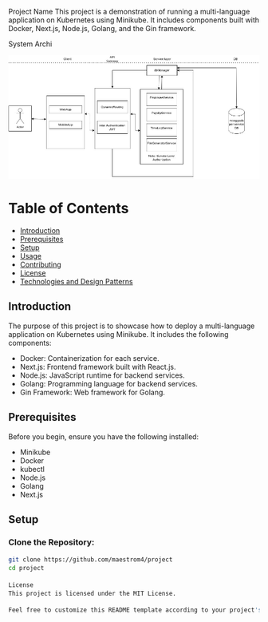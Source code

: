 Project Name
This project is a demonstration of running a multi-language application on Kubernetes using Minikube. It includes components built with Docker, Next.js, Node.js, Golang, and the Gin framework.

System Archi


![GitHub Logo](https://github.com/maestrom4/Bundy-management-microservice/blob/develop/bundyRevamp.jpg?raw=true)


# Table of Contents
- [Introduction](#introduction)
- [Prerequisites](#prerequisites)
- [Setup](#setup)
- [Usage](#usage)
- [Contributing](#contributing)
- [License](#license)
- [Technologies and Design Patterns](#technologies-and-design-patterns)

## Introduction
The purpose of this project is to showcase how to deploy a multi-language application on Kubernetes using Minikube. It includes the following components:

- Docker: Containerization for each service.
- Next.js: Frontend framework built with React.js.
- Node.js: JavaScript runtime for backend services.
- Golang: Programming language for backend services.
- Gin Framework: Web framework for Golang.

## Prerequisites
Before you begin, ensure you have the following installed:
- Minikube
- Docker
- kubectl
- Node.js
- Golang
- Next.js

## Setup
### Clone the Repository:
```bash
git clone https://github.com/maestrom4/project
cd project

License
This project is licensed under the MIT License.

Feel free to customize this README template according to your project's specific requirements and details.
